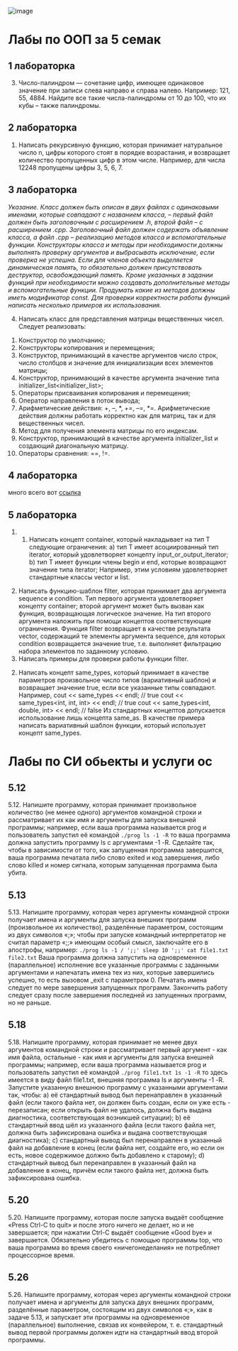![image](https://github.com/user-attachments/assets/85b3264a-780e-45ca-a97f-2c7d45edf617)<h1> Лабы по ООП за 5 семак</h1>

<h2> 1 лабораторка </h2>

3. Число-палиндром — сочетание цифр, имеющее одинаковое значение при
записи слева направо и справа налево. Например: 121, 55, 4884. Найдите все
такие числа-палиндромы от 10 до 100, что их кубы – также палиндромы.

<h2> 2 лабораторка </h2>

1. Написать рекурсивную функцию, которая принимает натуральное число n,
цифры которого стоят в порядке возрастания, и возвращает количество
пропущенных цифр в этом числе. Например, для числа 12248 пропущены
цифры 3, 5, 6, 7.

<h2> 3 лабораторка </h2>

<i> Указание. Класс должен быть описан в двух файлах с одинаковыми
именами, которые совпадают с названием класса, – первый файл должен
быть заголовочным с расширением .h, второй файл – с расширением .cpp.
Заголовочный файл должен содержать объявление класса, а файл .cpp –
реализацию методов класса и вспомогательные функции.
Конструкторы класса и методы при необходимости должны выполнять
проверку аргументов и выбрасывать исключение, если проверка не успешна.
Если для членов объекта выделяется динамическая память, то обязательно
должен присутствовать деструктор, освобождающий память. Кроме
указанных в задании функций при необходимости можно создавать
дополнительные методы и вспомогательные функции. Продумать какие из
методов должны иметь модификатор const. Для проверки корректности
работы функций написать несколько примеров их использования. </i>

4. Написать класс для представления матрицы вещественных чисел. Следует
реализовать:
1) Конструктор по умолчанию;
2) Конструкторы копирования и перемещения;
3) Конструктор, принимающий в качестве аргументов число строк, число
столбцов и значение для инициализации всех элементов матрицы;
4) Конструктор, принимающий в качестве аргумента значение типа
initializer_list<initializer_list<double>>;
4) Операторы присваивания копирования и перемещения;
5) Оператор направления в поток вывода;
6) Арифметические действия: +, –, *, +=, –=, *=. Арифметические действия
должны работать корректно как для матриц, так и для вещественных чисел.
7) Метод для получения элемента матрицы по его индексам.
8) Конструктор, принимающий в качестве аргумента initializer_list<double> и
создающий диагональную матрицу.
9) Операторы сравнения: ==, !=.

<h2> 4 лабораторка </h2>

много всего вот [ссылка](https://lms.surgu.ru/pluginfile.php/811009/mod_resource/content/1/ООП.%20Лабораторная%20работа%20№4.pdf)

<h2> 5 лабораторка </h2>

1. 1) Написать концепт container<T>, который накладывает на тип T
следующие ограничения:
a) тип T имеет асоциированный тип iterator, который удовлетворяет
концепту input_or_output_iterator;
b) тип T имеет функции члены begin и end, которые возвращают значение
типа iterator;
Например, этим условиям удовлетворяет стандартные классы vector и list.
2) Написать функцию-шаблон filter, которая принимает два аргумента
sequence и condition. Тип первого аргумента удовлетворяет концепту container;
второй аргумент может быть вызван как функция, возвращающая логическое
значение. На тип второго аргумента наложить при помощи концептов
соответствующие ограничения. Функция filter возвращает в качестве результата
vector, содержащий те элементы аргумента sequence, для которых condition
возвращается значение true, т.е. выполняет фильтрацию набора элементов по
заданному условию.
3) Написать примеры для проверки работы функции filter.
2. Написать концепт same_types, который принимает в качестве параметров
произвольное число типов (вариативный шаблон) и возвращает значение true,
если все указанные типы совпадают. Например,
cout << same_types<int> << endl; // true
cout << same_types<int, int, int> << endl; // true
cout << same_types<int, double, int> << endl; // false
Из стандартных концептов допускается использование лишь концепта same_as.
В качестве примера написать вариативный шаблон функции, который
использует концепт same_types.

<h1>Лабы по СИ обьекты и услуги ос</h1>

<h2> 5.12  </h2>

5.12. Напишите программу, которая принимает произвольное количество (не менее одного) аргументов командной строки и рассматривает их как имя и аргументы для запуска внешней программы; например, если ваша программа называется prog и пользователь запустил её командой
`./prog ls -1 -R`
то ваша программа должна запустить программу ls с аргументами -1 -R. Сделайте так, чтобы в зависимости от того, как запущенная программа завершится, ваша программа печатала либо слово exited и код завершения, либо слово killed и номер сигнала, которым запущенная программа была убита.

<h2> 5.13 </h2>

5.13. Напишите программу, которая через аргументы командной строки получает имена и аргументы для запуска внешних программ (произвольное их количество), разделённые параметром, состоящим из двух символов «;»; чтобы при запуске командный интерпретатор не считал параметр «;;» имеющим особый смысл, заключайте его в апострофы, например:
`./prog ls -1 / ';;' sleep 10 ';;' cat file1.txt file2.txt`
Ваша программа должна запустить на одновременное (параллельное) исполнение все указанные программы с заданными аргументами и напечатать имена тех из них, которые завершились успешно, то есть вызовом _exit с параметром 0. Печатать имена следует по мере завершения запущенных программ. Закончить работу следует сразу после завершения последней из запущенных программ, но не
раньше.

<h2> 5.18 </h2>

5.18. Напишите программу, которая принимает не менее двух аргументов командной строки и рассматривает первый аргумент - как имя файла, остальные - как имя и аргументы для запуска внешней программы; например, если ваша программа называется prog и пользователь запустил её командой
`./prog file1.txt 1s -1 -R`
то здесь имеется в виду файл file1.txt, внешняя программа ls и аргументы -1 -R. Запустите указанную внешнюю программу с указанными аргументами так, чтобы:
a) её стандартный вывод был перенаправлен в указанный файл (если такого файла нет, он должен быть создан, если он уже есть - перезаписан; если открыть файл не удалось, должна быть выдана диагностика, соответствующая возникшей ситуации);
b) её стандартный ввод шёл из указанного файла (если такого файла нет, должна быть зафиксирована ошибка и выдана соответствующая диагностика);
c) стандартный вывод был перенаправлен в указанный файл на добавление в конец (если файла нет, создайте его, но если он есть, новое содержимое должно быть добавлено к старому);
d) стандартный вывод был перенаправлен в указанный файл на добавление в конец, причём если такого файла нет, должна быть зафиксирована ошибка.

<h2> 5.20 </h2>

5.20. Напишите программу, которая после запуска выдаёт сообщение «Press Ctrl-C to quit» и после этого ничего не делает, но и не завершается; при нажатии Ctrl-С выдаёт сообщение «Good bye» и завершается. Обязательно убедитесь с помощью программы top, что ваша программа во время своего «ничегонеделания» не потребляет процессорное время.

<h2> 5.26 </h2>

5.26. Напишите программу, которая через аргументы командной строки получает имена и аргументы для запуска двух внешних программ, разделённые параметром, состоящим из двух символов «;», как в задаче 5.13, и запускает эти программы на одновременное (параллельное) выполнение, связав их конвейером, т. е. стандартный вывод первой программы должен идти на стандартный ввод второй программы.

